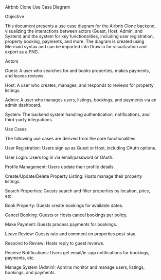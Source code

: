 Airbnb Clone Use Case Diagram

Objective

This document presents a use case diagram for the Airbnb Clone backend, visualizing the interactions between actors (Guest, Host, Admin, and System) and the system for key functionalities, including user registration, property booking, payments, and more. The diagram is created using Mermaid syntax and can be imported into Draw.io for visualization and export as a PNG.

Actors





Guest: A user who searches for and books properties, makes payments, and leaves reviews.



Host: A user who creates, manages, and responds to reviews for property listings.



Admin: A user who manages users, listings, bookings, and payments via an admin dashboard.



System: The backend system handling authentication, notifications, and third-party integrations.

Use Cases

The following use cases are derived from the core functionalities:





User Registration: Users sign up as Guest or Host, including OAuth options.



User Login: Users log in via email/password or OAuth.



Profile Management: Users update their profile details.



Create/Update/Delete Property Listing: Hosts manage their property listings.



Search Properties: Guests search and filter properties by location, price, etc.



Book Property: Guests create bookings for available dates.



Cancel Booking: Guests or Hosts cancel bookings per policy.



Make Payment: Guests process payments for bookings.



Leave Review: Guests rate and comment on properties post-stay.



Respond to Review: Hosts reply to guest reviews.



Receive Notifications: Users get email/in-app notifications for bookings, payments, etc.



Manage System (Admin): Admins monitor and manage users, listings, bookings, and payments.
